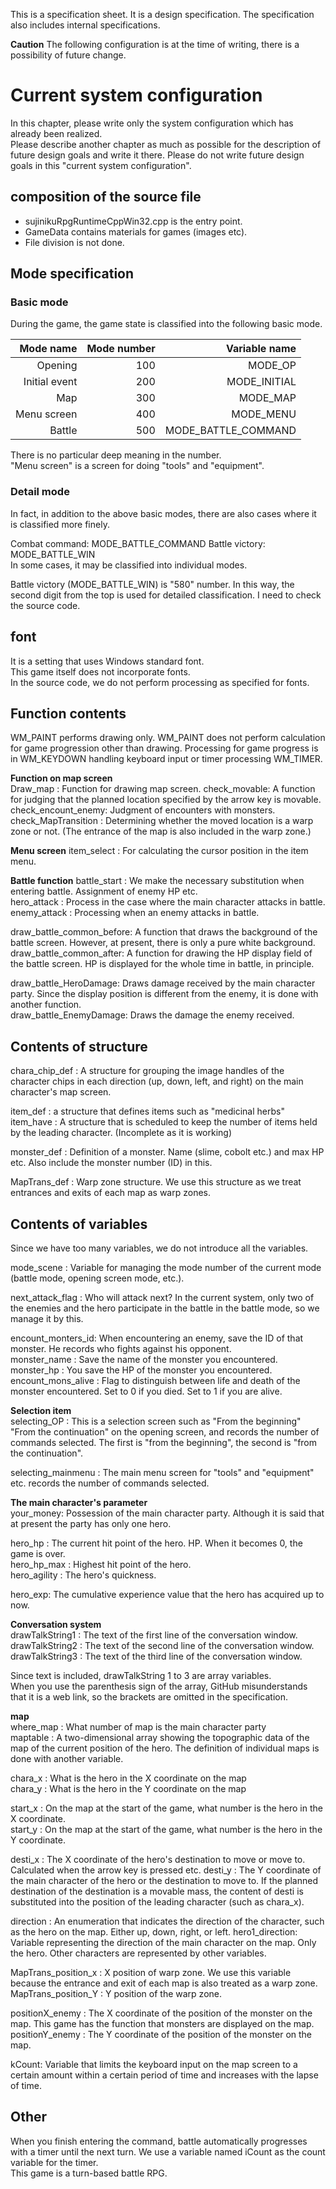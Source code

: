 This is a specification sheet. It is a design specification. The specification also includes internal specifications.  

__Caution__ The following configuration is at the time of writing, there is a possibility of future change.  

# Current system configuration  
In this chapter, please write only the system configuration which has already been realized.  
Please describe another chapter as much as possible for the description of future design goals and write it there. Please do not write future design goals in this "current system configuration".

## composition of the source file 
- sujinikuRpgRuntimeCppWin32.cpp is the entry point.  
- GameData contains materials for games (images etc).  
- File division is not done.  

## Mode specification
### Basic mode
During the game, the game state is classified into the following basic mode.  

Mode name     |Mode number|Variable name|
-----------:|-------:|-------:|
Opening  |     100|    MODE_OP|
Initial event  |     200|     MODE_INITIAL|
Map       |     300|     MODE_MAP|
Menu screen  |     400|     MODE_MENU|
Battle         |     500|     MODE_BATTLE_COMMAND|

There is no particular deep meaning in the number.  
"Menu screen" is a screen for doing "tools" and "equipment".  

### Detail mode
In fact, in addition to the above basic modes, there are also cases where it is classified more finely.  

Combat command: MODE_BATTLE_COMMAND
Battle victory: MODE_BATTLE_WIN  
In some cases, it may be classified into individual modes.  

Battle victory (MODE_BATTLE_WIN) is "580" number. In this way, the second digit from the top is used for detailed classification. I need to check the source code.  

## font  
It is a setting that uses Windows standard font.  
This game itself does not incorporate fonts.  
In the source code, we do not perform processing as specified for fonts.  

## Function contents  
WM_PAINT performs drawing only. WM_PAINT does not perform calculation for game progression other than drawing. Processing for game progress is in WM_KEYDOWN handling keyboard input or timer processing WM_TIMER.  

__Function on map screen__  
Draw_map : Function for drawing map screen. check_movable: A function for judging that the planned location specified by the arrow key is movable.   check_encount_enemy: Judgment of encounters with monsters.
check_MapTransition : Determining whether the moved location is a warp zone or not. (The entrance of the map is also included in the warp zone.)  

__Menu screen__
item_select : For calculating the cursor position in the item menu.  

__Battle function__
battle_start : We make the necessary substitution when entering battle. Assignment of enemy HP etc.  
hero_attack : Process in the case where the main character attacks in battle.  
enemy_attack : Processing when an enemy attacks in battle.  

draw_battle_common_before: A function that draws the background of the battle screen. However, at present, there is only a pure white background.  
draw_battle_common_after: A function for drawing the HP display field of the battle screen. HP is displayed for the whole time in battle, in principle.  

draw_battle_HeroDamage: Draws damage received by the main character party. Since the display position is different from the enemy, it is done with another function.  
draw_battle_EnemyDamage: Draws the damage the enemy received.  

## Contents of structure
chara_chip_def : A structure for grouping the image handles of the character chips in each direction (up, down, left, and right) on the main character's map screen.  

item_def : a structure that defines items such as "medicinal herbs"  
item_have : A structure that is scheduled to keep the number of items held by the leading character. (Incomplete as it is working)  

monster_def : Definition of a monster. Name (slime, cobolt etc.) and max HP etc. Also include the monster number (ID) in this.  

MapTrans_def : Warp zone structure. We use this structure as we treat entrances and exits of each map as warp zones.  

## Contents of variables  
Since we have too many variables, we do not introduce all the variables.  

mode_scene : Variable for managing the mode number of the current mode (battle mode, opening screen mode, etc.).  
  
next_attack_flag : Who will attack next? In the current system, only two of the enemies and the hero participate in the battle in the battle mode, so we manage it by this.  

encount_monters_id: When encountering an enemy, save the ID of that monster. He records who fights against his opponent.  
monster_name : Save the name of the monster you encountered.  
monster_hp : You save the HP of the monster you encountered.  
encount_mons_alive : Flag to distinguish between life and death of the monster encountered. Set to 0 if you died. Set to 1 if you are alive.  

__Selection item__  
selecting_OP : This is a selection screen such as "From the beginning" "From the continuation" on the opening screen, and records the number of commands selected. The first is "from the beginning", the second is "from the continuation".  

selecting_mainmenu : The main menu screen for "tools" and "equipment" etc. records the number of commands selected.  

__The main character's parameter__  
your_money: Possession of the main character party. Although it is said that at present the party has only one hero.  

hero_hp : The current hit point of the hero. HP. When it becomes 0, the game is over.  
hero_hp_max : Highest hit point of the hero.  
hero_agility : The hero's quickness.  

hero_exp: The cumulative experience value that the hero has acquired up to now.  

__Conversation system__  
drawTalkString1 : The text of the first line of the conversation window.  
drawTalkString2 : The text of the second line of the conversation window.  
drawTalkString3 : The text of the third line of the conversation window.  

Since text is included, drawTalkString 1 to 3 are array variables.  
When you use the parenthesis sign of the array, GitHub misunderstands that it is a web link, so the brackets are omitted in the specification.

__map__  
where_map : What number of map is the main character party  
maptable : A two-dimensional array showing the topographic data of the map of the current position of the hero. The definition of individual maps is done with another variable.

chara_x : What is the hero in the X coordinate on the map  
chara_y : What is the hero in the Y coordinate on the map  

start_x : On the map at the start of the game, what number is the hero in the X coordinate.  
start_y : On the map at the start of the game, what number is the hero in the Y coordinate.  

desti_x : The X coordinate of the hero's destination to move or move to. Calculated when the arrow key is pressed etc.
desti_y : The Y coordinate of the main character of the hero or the destination to move to.
If the planned destination of the destination is a movable mass, the content of desti is substituted into the position of the leading character (such as chara_x).

direction : An enumeration that indicates the direction of the character, such as the hero on the map. Either up, down, right, or left. hero1_direction: Variable representing the direction of the main character on the map. Only the hero. Other characters are represented by other variables.

MapTrans_position_x : X position of warp zone. We use this variable because the entrance and exit of each map is also treated as a warp zone.  
MapTrans_position_Y : Y position of the warp zone.  

positionX_enemy : The X coordinate of the position of the monster on the map. This game has the function that monsters are displayed on the map.  
positionY_enemy : The Y coordinate of the position of the monster on the map.  

kCount: Variable that limits the keyboard input on the map screen to a certain amount within a certain period of time and increases with the lapse of time.  

## Other
When you finish entering the command, battle automatically progresses with a timer until the next turn. We use a variable named iCount as the count variable for the timer.  
This game is a turn-based battle RPG.  

